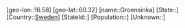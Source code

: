 ﻿---
location: [60.32,16.58]
type: City
tags:
- geo/City


SpocWebEntityId: 30628
isDeleted: false
confidential: public

---
[geo-lon::16.58]
[geo-lat::60.32]
[name::Groensinka]
[State::]
[Country::[Sweden](geo/Continent/Europe/Sweden.md)]
[StateId::]
[Population::]
[Unknown::]

